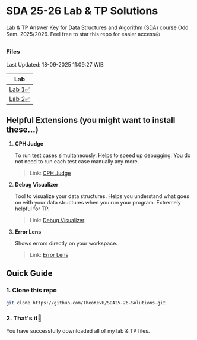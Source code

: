 # SDA 25-26 Lab & TP Solutions

Lab & TP Answer Key for Data Structures and Algorithm (SDA) course Odd Sem. 2025/2026. Feel free to star this repo for easier access👍


### Files

Last Updated: 18-09-2025 11:09:27 WIB

| Lab |
| --- |
| [Lab 1✅](Lab/Lab1.java) |
| [Lab 2✅](Lab/Lab2.java) |

## Helpful Extensions (you might want to install these...)

1. **CPH Judge**

    To run test cases simultaneously. Helps to speed up debugging. You do not need to run each test case manually any more.

    >Link: [CPH Judge](https://marketplace.visualstudio.com/items?itemName=DivyanshuAgrawal.competitive-programming-helper )

2. **Debug Visualizer**

    Tool to visualize your data structures. Helps you understand what goes on with your data structures when you run your program. Extremely helpful for TP.

    >Link: [Debug Visualizer](https://marketplace.visualstudio.com/items?itemName=hediet.debug-visualizer)
3. **Error Lens**

    Shows errors directly on your workspace.

    >Link: [Error Lens](https://marketplace.visualstudio.com/items?itemName=usernamehw.errorlens)

## Quick Guide

### 1. Clone this repo
```bash
git clone https://github.com/TheoKevH/SDA25-26-Solutions.git
```

### 2. That's it🙏
You have successfully downloaded all of my lab & TP files.


